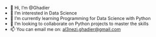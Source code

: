 - 👋 Hi, I’m @Ghadier
- 👀 I’m interested in Data Science
- 🌱 I’m currently learning Programming for Data Science with Python
- 💞️ I’m looking to collaborate on Python projects to master the skills
- 📫 You can email me on: al3nezi.ghadier@gmail.com

<!---
Ghadier/Ghadier is a ✨ special ✨ repository because its `README.md` (this file) appears on your GitHub profile.
You can click the Preview link to take a look at your changes.
--->
